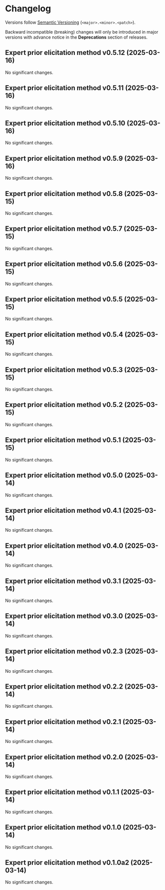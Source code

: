 # Changelog

Versions follow [Semantic Versioning](https://semver.org/) (`<major>.<minor>.<patch>`).

Backward incompatible (breaking) changes will only be introduced in major versions
with advance notice in the **Deprecations** section of releases.

<!--
You should *NOT* be adding new changelog entries to this file,
this file is managed by towncrier.
See `changelog/README.md`.

You *may* edit previous changelogs to fix problems like typo corrections or such.
To add a new changelog entry, please see
`changelog/README.md`
and https://pip.pypa.io/en/latest/development/contributing/#news-entries,
noting that we use the `changelog` directory instead of news,
markdown instead of restructured text and use slightly different categories
from the examples given in that link.
-->

<!-- towncrier release notes start -->

## Expert prior elicitation method v0.5.12 (2025-03-16)

No significant changes.


## Expert prior elicitation method v0.5.11 (2025-03-16)

No significant changes.


## Expert prior elicitation method v0.5.10 (2025-03-16)

No significant changes.


## Expert prior elicitation method v0.5.9 (2025-03-16)

No significant changes.


## Expert prior elicitation method v0.5.8 (2025-03-15)

No significant changes.


## Expert prior elicitation method v0.5.7 (2025-03-15)

No significant changes.


## Expert prior elicitation method v0.5.6 (2025-03-15)

No significant changes.


## Expert prior elicitation method v0.5.5 (2025-03-15)

No significant changes.


## Expert prior elicitation method v0.5.4 (2025-03-15)

No significant changes.


## Expert prior elicitation method v0.5.3 (2025-03-15)

No significant changes.


## Expert prior elicitation method v0.5.2 (2025-03-15)

No significant changes.


## Expert prior elicitation method v0.5.1 (2025-03-15)

No significant changes.


## Expert prior elicitation method v0.5.0 (2025-03-14)

No significant changes.


## Expert prior elicitation method v0.4.1 (2025-03-14)

No significant changes.


## Expert prior elicitation method v0.4.0 (2025-03-14)

No significant changes.


## Expert prior elicitation method v0.3.1 (2025-03-14)

No significant changes.


## Expert prior elicitation method v0.3.0 (2025-03-14)

No significant changes.


## Expert prior elicitation method v0.2.3 (2025-03-14)

No significant changes.


## Expert prior elicitation method v0.2.2 (2025-03-14)

No significant changes.


## Expert prior elicitation method v0.2.1 (2025-03-14)

No significant changes.


## Expert prior elicitation method v0.2.0 (2025-03-14)

No significant changes.


## Expert prior elicitation method v0.1.1 (2025-03-14)

No significant changes.


## Expert prior elicitation method v0.1.0 (2025-03-14)

No significant changes.


## Expert prior elicitation method v0.1.0a2 (2025-03-14)

No significant changes.
